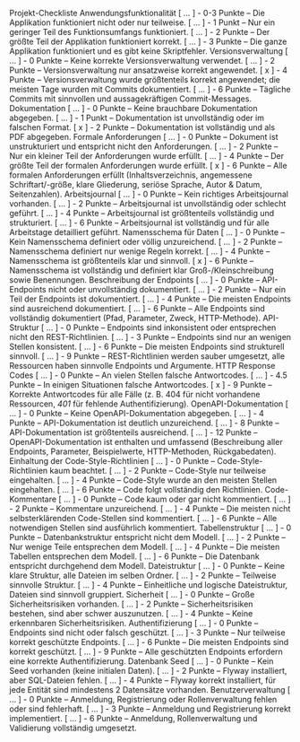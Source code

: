 Projekt-Checkliste
Anwendungsfunktionalität
[ … ] - 0-3 Punkte – Die Applikation funktioniert nicht oder nur teilweise.
[ … ] - 1 Punkt – Nur ein geringer Teil des Funktionsumfangs funktioniert.
[ … ] - 2 Punkte – Der größte Teil der Applikation funktioniert korrekt.
[ … ] - 3 Punkte – Die ganze Applikation funktioniert und es gibt keine Skriptfehler.
Versionsverwaltung
[ … ] - 0 Punkte – Keine korrekte Versionsverwaltung verwendet.
[ … ] - 2 Punkte – Versionsverwaltung nur ansatzweise korrekt angewendet.
[ x ] - 4 Punkte – Versionsverwaltung wurde größtenteils korrekt angewendet; die meisten Tage wurden mit Commits dokumentiert.
[ … ] - 6 Punkte – Tägliche Commits mit sinnvollen und aussagekräftigen Commit-Messages.
Dokumentation
[ … ] - 0 Punkte – Keine brauchbare Dokumentation abgegeben.
[ … ] - 1 Punkt – Dokumentation ist unvollständig oder im falschen Format.
[ x ] - 2 Punkte – Dokumentation ist vollständig und als PDF abgegeben.
Formale Anforderungen
[ … ] - 0 Punkte – Dokument ist unstrukturiert und entspricht nicht den Anforderungen.
[ … ] - 2 Punkte – Nur ein kleiner Teil der Anforderungen wurde erfüllt.
[ … ] - 4 Punkte – Der größte Teil der formalen Anforderungen wurde erfüllt.
[ x ] - 6 Punkte – Alle formalen Anforderungen erfüllt (Inhaltsverzeichnis, angemessene Schriftart/-größe, klare Gliederung, seriöse Sprache, Autor & Datum, Seitenzahlen).
Arbeitsjournal
[ … ] - 0 Punkte – Kein richtiges Arbeitsjournal vorhanden.
[ … ] - 2 Punkte – Arbeitsjournal ist unvollständig oder schlecht geführt.
[ … ] - 4 Punkte – Arbeitsjournal ist größtenteils vollständig und strukturiert.
[ … ] - 6 Punkte – Arbeitsjournal ist vollständig und für alle Arbeitstage detailliert geführt.
Namensschema für Daten
[ … ] - 0 Punkte – Kein Namensschema definiert oder völlig unzureichend.
[ … ] - 2 Punkte – Namensschema definiert nur wenige Regeln korrekt.
[ … ] - 4 Punkte – Namensschema ist größtenteils klar und sinnvoll.
[ x ] - 6 Punkte – Namensschema ist vollständig und definiert klar Groß-/Kleinschreibung sowie Benennungen.
Beschreibung der Endpoints
[ … ] - 0 Punkte – API-Endpoints nicht oder unvollständig dokumentiert.
[ … ] - 2 Punkte – Nur ein Teil der Endpoints ist dokumentiert.
[ … ] - 4 Punkte – Die meisten Endpoints sind ausreichend dokumentiert.
[ … ] - 6 Punkte – Alle Endpoints sind vollständig dokumentiert (Pfad, Parameter, Zweck, HTTP-Methode).
API-Struktur
[ … ] - 0 Punkte – Endpoints sind inkonsistent oder entsprechen nicht den REST-Richtlinien.
[ … ] - 3 Punkte – Endpoints sind nur an wenigen Stellen konsistent.
[ … ] - 6 Punkte – Die meisten Endpoints sind strukturell sinnvoll.
[ … ] - 9 Punkte – REST-Richtlinien werden sauber umgesetzt, alle Ressourcen haben sinnvolle Endpoints und Argumente.
HTTP Response Codes
[ … ] - 0 Punkte – An vielen Stellen falsche Antwortcodes.
[ … ] - 4.5 Punkte – In einigen Situationen falsche Antwortcodes.
[ x ] - 9 Punkte – Korrekte Antwortcodes für alle Fälle (z. B. 404 für nicht vorhandene Ressourcen, *401* für fehlende Authentifizierung).
OpenAPI-Dokumentation
[ … ] - 0 Punkte – Keine OpenAPI-Dokumentation abgegeben.
[ … ] - 4 Punkte – API-Dokumentation ist deutlich unzureichend.
[ … ] - 8 Punkte – API-Dokumentation ist größtenteils ausreichend.
[ … ] - 12 Punkte – OpenAPI-Dokumentation ist enthalten und umfassend (Beschreibung aller Endpoints, Parameter, Beispielwerte, HTTP-Methoden, Rückgabedaten).
Einhaltung der Code-Style-Richtlinien
[ … ] - 0 Punkte – Code-Style-Richtlinien kaum beachtet.
[ … ] - 2 Punkte – Code-Style nur teilweise eingehalten.
[ … ] - 4 Punkte – Code-Style wurde an den meisten Stellen eingehalten.
[ … ] - 6 Punkte – Code folgt vollständig den Richtlinien.
Code-Kommentare
[ … ] - 0 Punkte – Code kaum oder gar nicht kommentiert.
[ … ] - 2 Punkte – Kommentare unzureichend.
[ … ] - 4 Punkte – Die meisten nicht selbsterklärenden Code-Stellen sind kommentiert.
[ … ] - 6 Punkte – Alle notwendigen Stellen sind ausführlich kommentiert.
Tabellenstruktur
[ … ] - 0 Punkte – Datenbankstruktur entspricht nicht dem Modell.
[ … ] - 2 Punkte – Nur wenige Teile entsprechen dem Modell.
[ … ] - 4 Punkte – Die meisten Tabellen entsprechen dem Modell.
[ … ] - 6 Punkte – Die Datenbank entspricht durchgehend dem Modell.
Dateistruktur
[ … ] - 0 Punkte – Keine klare Struktur, alle Dateien im selben Ordner.
[ … ] - 2 Punkte – Teilweise sinnvolle Struktur.
[ … ] - 4 Punkte – Einheitliche und logische Dateistruktur, Dateien sind sinnvoll gruppiert.
Sicherheit
[ … ] - 0 Punkte – Große Sicherheitsrisiken vorhanden.
[ … ] - 2 Punkte – Sicherheitsrisiken bestehen, sind aber schwer auszunutzen.
[ … ] - 4 Punkte – Keine erkennbaren Sicherheitsrisiken.
Authentifizierung
[ … ] - 0 Punkte – Endpoints sind nicht oder falsch geschützt.
[ … ] - 3 Punkte – Nur teilweise korrekt geschützte Endpoints.
[ … ] - 6 Punkte – Die meisten Endpoints sind korrekt geschützt.
[ … ] - 9 Punkte – Alle geschützten Endpoints erfordern eine korrekte Authentifizierung.
Datenbank Seed
[ … ] - 0 Punkte – Kein Seed vorhanden (keine initialen Daten).
[ … ] - 2 Punkte – Flyway installiert, aber SQL-Dateien fehlen.
[ … ] - 4 Punkte – Flyway korrekt installiert, für jede Entität sind mindestens 2 Datensätze vorhanden.
Benutzerverwaltung
[ … ] - 0 Punkte – Anmeldung, Registrierung oder Rollenverwaltung fehlen oder sind fehlerhaft.
[ … ] - 3 Punkte – Anmeldung und Registrierung korrekt implementiert.
[ … ] - 6 Punkte – Anmeldung, Rollenverwaltung und Validierung vollständig umgesetzt.